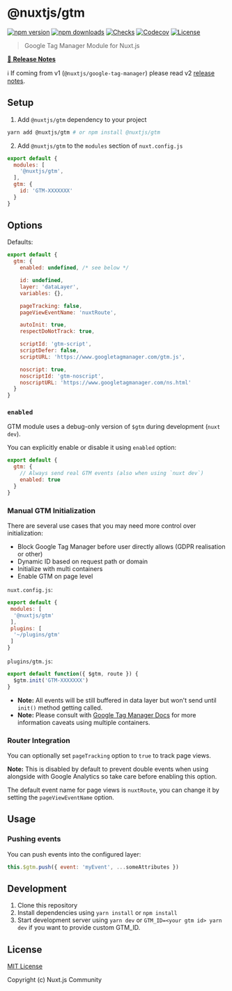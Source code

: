 # @nuxtjs/gtm

[![npm version][npm-version-src]][npm-version-href]
[![npm downloads][npm-downloads-src]][npm-downloads-href]
[![Checks][checks-src]][checks-href]
[![Codecov][codecov-src]][codecov-href]
[![License][license-src]][license-href]

> Google Tag Manager Module for Nuxt.js

[📖 **Release Notes**](./CHANGELOG.md)

ℹ️ If coming from v1 (`@nuxtjs/google-tag-manager`) please read v2 [release notes](https://github.com/nuxt-community/gtm-module/releases/tag/v2.0.0).

## Setup

1. Add `@nuxtjs/gtm` dependency to your project

```bash
yarn add @nuxtjs/gtm # or npm install @nuxtjs/gtm
```

2. Add `@nuxtjs/gtm` to the `modules` section of `nuxt.config.js`

```js
export default {
  modules: [
    '@nuxtjs/gtm',
  ],
  gtm: {
    id: 'GTM-XXXXXXX'
  }
}
```

## Options

Defaults:

```js
export default {
  gtm: {
    enabled: undefined, /* see below */

    id: undefined,
    layer: 'dataLayer',
    variables: {},

    pageTracking: false,
    pageViewEventName: 'nuxtRoute',

    autoInit: true,
    respectDoNotTrack: true,

    scriptId: 'gtm-script',
    scriptDefer: false,
    scriptURL: 'https://www.googletagmanager.com/gtm.js',

    noscript: true,
    noscriptId: 'gtm-noscript',
    noscriptURL: 'https://www.googletagmanager.com/ns.html'
  }
}
```

### `enabled`

GTM module uses a debug-only version of `$gtm` during development (`nuxt dev`).

You can explicitly enable or disable it using `enabled` option:

```js
export default {
  gtm: {
    // Always send real GTM events (also when using `nuxt dev`)
    enabled: true
  }
}
```

### Manual GTM Initialization

There are several use cases that you may need more control over initialization:

- Block Google Tag Manager before user directly allows (GDPR realisation or other)
- Dynamic ID based on request path or domain
- Initialize with multi containers
- Enable GTM on page level

`nuxt.config.js`:

```js
export default {
 modules: [
  '@nuxtjs/gtm'
 ],
 plugins: [
  '~/plugins/gtm'
 ]
}
```

`plugins/gtm.js`:

```js
export default function({ $gtm, route }) {
  $gtm.init('GTM-XXXXXXX')
}
```

- **Note:** All events will be still buffered in data layer but won't send until `init()` method getting called.
- **Note:** Please consult with [Google Tag Manager Docs](https://developers.google.com/tag-manager/devguide#multiple-containers) for more information caveats using multiple containers.

### Router Integration

You can optionally set `pageTracking` option to `true` to track page views.

**Note:** This is disabled by default to prevent double events when using alongside with Google Analytics so take care before enabling this option.

The default event name for page views is `nuxtRoute`, you can change it by setting the `pageViewEventName` option.

## Usage

### Pushing events

You can push events into the configured layer:

```js
this.$gtm.push({ event: 'myEvent', ...someAttributes })
```

## Development

1. Clone this repository
2. Install dependencies using `yarn install` or `npm install`
3. Start development server using `yarn dev` or `GTM_ID=<your gtm id> yarn dev` if you want to provide custom GTM_ID.

## License

[MIT License](./LICENSE)

Copyright (c) Nuxt.js Community

<!-- Badges -->
[npm-version-src]: https://img.shields.io/npm/v/@nuxtjs/gtm/latest.svg?style=flat-square
[npm-version-href]: https://npmjs.com/package/@nuxtjs/gtm

[npm-downloads-src]: https://img.shields.io/npm/dt/@nuxtjs/gtm.svg?style=flat-square
[npm-downloads-href]: https://npmjs.com/package/@nuxtjs/gtm

[checks-src]: https://img.shields.io/github/workflow/status/nuxt-community/gtm-module/test/master?style=flat-square
[checks-href]: https://github.com/nuxt-community/gtm-module/actions

[codecov-src]: https://img.shields.io/codecov/c/github/nuxt-community/gtm-module.svg?style=flat-square
[codecov-href]: https://codecov.io/gh/nuxt-community/gtm-module

[license-src]: https://img.shields.io/npm/l/@nuxtjs/gtm.svg?style=flat-square
[license-href]: https://npmjs.com/package/@nuxtjs/gtm

